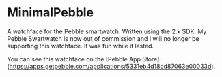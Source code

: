 # MinimalPebble
A watchface for the Pebble smartwatch.  Written using the 2.x SDK. My Pebble Swartwatch is now out of commission and I will no longer be supporting this watchface. It was fun while it lasted.

You can see this watchface on the [Pebble App Store] (https://apps.getpebble.com/applications/5331eb4d18cd87063e00033d).
